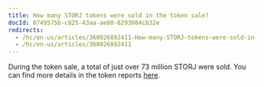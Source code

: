 ```yaml
---
title: How many STORJ tokens were sold in the token sale?
docId: 0749575b-c825-43aa-ae60-6293084cb32e
redirects:
  - /hc/en-us/articles/360026892411-How-many-STORJ-tokens-were-sold-in-the-token-sale
  - /hc/en-us/articles/360026892411
---
```

During the token sale, a total of just over 73 million STORJ were sold. You can find more details in the token reports [here](https://www.storj.io/content-categories/token-reports).
